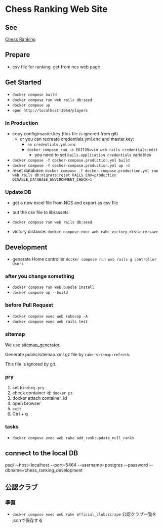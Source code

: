 # Chess Ranking Web Site

## See
[Chess Ranking](https://chess-ranking.stu345.com/players)

## Prepare
- csv file for ranking. get from ncs web page

## Get Started
- `docker compose build`
- `docker compose run web rails db:seed`
- `docker compose up`
- `open http://localhost:3064/players`

### In Production
- copy config/master.key (this file is ignored from git)
    - or you can recreate credentials.yml.enc and master.key: 
        - `rm credentials.yml.enc`
        - `docker compose run -e EDITOR=vim web rails credentials:edit`
            - you need to set `Rails.application.credentials` variables
- `docker compose -f docker-compose.production.yml build`
- `docker compose -f docker-compose.production.yml up -d`
- reset database: `docker compose -f docker-compose.production.yml run web rails db:migrate:reset RAILS_ENV=production DISABLE_DATABASE_ENVIRONMENT_CHECK=1`

### Update DB
- get a new excel file from NCS and export as csv file
- put the csv file to lib/assets
- `docker compose run web rails db:seed`

- victory distance: `docker compose exec web rake victory_distance:save`

## Development
- generate Home controller `docker compose run web rails g controller Users`

### after you change something
- `docker compose run web bundle install`
- `docker compose up --build`

### before Pull Request
- `docker compose exec web rubocop -A`
- `docker compose exec web rails test`

### sitemap
We use [sitemap_generator](https://github.com/kjvarga/sitemap_generator#rails).

Generate public/sitemap.xml.gz file by `rake sitemap:refresh`.

This file is ignored by git.

### pry
1. set `binding.pry`
1. check container id: `docker ps`
1. docker attach container_id
1. open browser
1. `exit`
1. Ctrl + q

### tasks
- `docker compose exec web rake add_rank:update_null_ranks`

## connect to the local DB
psql --host=localhost --port=5464 --username=postgres --password --dbname=chess_ranking_development

## 公認クラブ
### 準備
- `docker compose exec web rake official_club:scrape` 公認クラブ一覧をjsonで保存する